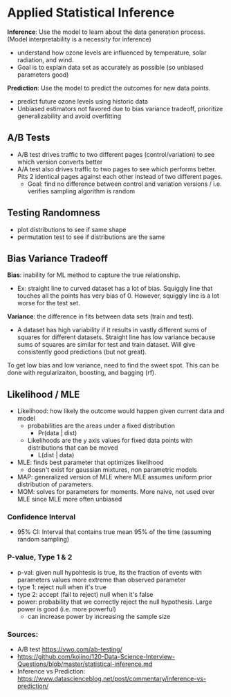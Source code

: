 # Applied Statistical Inference

**Inference**: Use the model to learn about the data generation process. (Model interpretability is a necessity for inference) 
- understand how ozone levels are influenced by temperature, solar radiation, and wind. 
- Goal is to explain data set as accurately as possible (so unbiased parameters good) 

**Prediction**: Use the model to predict the outcomes for new data points.
- predict future ozone levels using historic data
- Unbiased estimators not favored due to bias variance tradeoff, prioritize generalizability and avoid overfitting

## A/B Tests
- A/B test drives traffic to two different pages (control/variation) to see which version converts better
- A/A test also drives traffic to two pages to see which performs better. Pits 2 identical pages against
each other instead of two different pages. 
  - Goal: find no difference between control and variation versions / i.e. verifies sampling algorithm is random


## Testing Randomness
- plot distributions to see if same shape
- permutation test to see if distributions are the same 

## Bias Variance Tradeoff
**Bias**:  inability for ML method to capture the true relationship.
- Ex: straight line to curved dataset has a lot of bias. Squiggly line that touches all the points has very bias of 0. However, squiggly line is a lot worse for the test set.

**Variance**: the difference in fits between data sets (train and test). 
- A dataset has high variability if it results in vastly different sums of squares for different datasets. Straight line has low variance because sums of squares are similar for test and train dataset. Will give consistently good predictions (but not great). 

To get low bias and low variance, need to find the sweet spot. This can be done with regularizaiton, boosting, and bagging (rf).

## Likelihood / MLE
- Likelihood: how likely the outcome would happen given current data and model
  - probabilities are the areas under a fixed distribution 
    - Pr(data | dist)
  - Likelihoods are the y axis values for fixed data points with distributions that can be moved 
    - L(dist | data)
- MLE: finds best parameter that optimizes likelihood
  - doesn't exist for gaussian mixtures, non parametric models
- MAP: generalized version of MLE where MLE assumes uniform prior distribution of parameters. 
- MOM: solves for parameters for moments. More naive, not used over MLE since MLE more often unbiased 

### Confidence Interval
- 95% CI: Interval that contains true mean 95% of the time (assuming random sampling) 

### P-value, Type 1 & 2
- p-val: given null hypohtesis is true, its the fraction of events with parameters values more extreme than observed parameter
- type 1: reject null when it's true
- type 2: accept (fail to reject) null when it's false
- power: probability that we correctly reject the null hypothesis. Large power is good (i.e. more powerful)
  - can increase power by increasing the sample size

### Sources:
- A/B test https://vwo.com/ab-testing/
- https://github.com/kojino/120-Data-Science-Interview-Questions/blob/master/statistical-inference.md
- Inference vs Prediction: https://www.datascienceblog.net/post/commentary/inference-vs-prediction/
